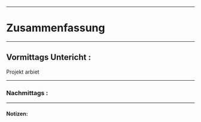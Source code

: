 

___

# Zusammenfassung








----

## Vormittags Untericht : 

Projekt arbiet






----

### Nachmittags :







___

#### Notizen: 

